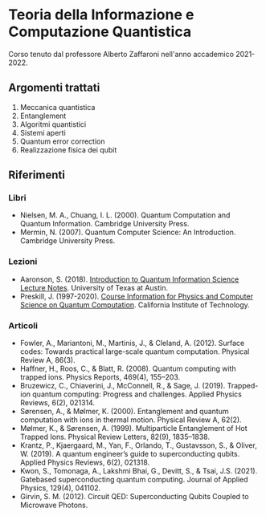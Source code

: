 # Teoria della Informazione e Computazione Quantistica
Corso tenuto dal professore Alberto Zaffaroni nell'anno accademico 2021-2022.

## Argomenti trattati
1. Meccanica quantistica
2. Entanglement
3. Algoritmi quantistici
4. Sistemi aperti
5. Quantum error correction
6. Realizzazione fisica dei qubit

## Riferimenti
### Libri
- Nielsen, M. A., Chuang, I. L. (2000). Quantum Computation and Quantum
Information. Cambridge University Press.
- Mermin, N. (2007). Quantum Computer Science: An Introduction. Cambridge
University Press.

### Lezioni
- Aaronson, S. (2018). [Introduction to Quantum Information Science Lecture Notes](https://www.scottaaronson.com/qclec.pdf).
University of Texas at Austin.
- Preskill, J. (1997-2020). [Course Information for Physics and Computer Science on
Quantum Computation](http://theory.caltech.edu/%7Epreskill/ph219/). California Institute of Technology.

### Articoli
- Fowler, A., Mariantoni, M., Martinis, J., & Cleland, A. (2012). Surface codes: Towards practical large-scale quantum computation. Physical Review A, 86(3).
- Haffner, H., Roos, C., & Blatt, R. (2008). Quantum computing with trapped ions. Physics Reports, 469(4), 155–203.
- Bruzewicz, C., Chiaverini, J., McConnell, R., & Sage, J. (2019). Trapped-ion quantum computing: Progress and challenges. Applied Physics Reviews, 6(2), 021314.
- Sørensen, A., & Mølmer, K. (2000). Entanglement and quantum computation with ions in thermal motion. Physical Review A, 62(2).
- Mølmer, K., & Sørensen, A. (1999). Multiparticle Entanglement of Hot Trapped Ions. Physical Review Letters, 82(9), 1835–1838.
- Krantz, P., Kjaergaard, M., Yan, F., Orlando, T., Gustavsson, S., & Oliver, W. (2019). A quantum engineer’s guide to superconducting qubits. Applied Physics Reviews, 6(2), 021318.
- Kwon, S., Tomonaga, A., Lakshmi Bhai, G., Devitt, S., & Tsai, J.S. (2021). Gatebased superconducting quantum computing. Journal of Applied Physics, 129(4), 041102.
- Girvin, S. M. (2012). Circuit QED: Superconducting Qubits Coupled to Microwave Photons.
